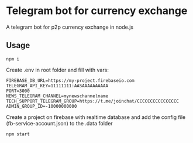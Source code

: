 # Telegram bot for currency exchange

A telegram bot for p2p currency exchange in node.js

## Usage

```npm i```

Create .env in root folder and fill with vars:
```
FIREBASE_DB_URL=https://my-project.firebaseio.com
TELEGRAM_API_KEY=11111111:AASAAAAAAAAAA
PORT=3000
NEWS_TELEGRAM_CHANNEL=mynewschannelname
TECH_SUPPORT_TELEGRAM_GROUP=https://t.me/joinchat/CCCCCCCCCCCCCCCC
ADMIN_GROUP_ID=-10000000000
```

Create a project on firebase with realtime database and add the config file (fb-service-account.json) to the .data folder

```npm start```
